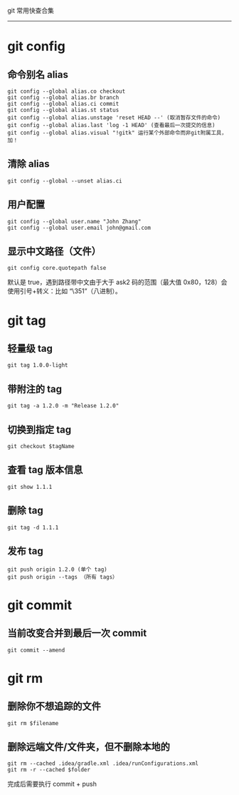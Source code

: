 git 常用快查合集

---

# git config

## 命令别名 alias

```shell
git config --global alias.co checkout
git config --global alias.br branch
git config --global alias.ci commit
git config --global alias.st status
git config --global alias.unstage 'reset HEAD --' (取消暂存文件的命令)
git config --global alias.last 'log -1 HEAD' (查看最后一次提交的信息)
git config --global alias.visual "!gitk" 运行某个外部命令而非git附属工具，加！
```

## 清除 alias

```shell
git config --global --unset alias.ci
```

## 用户配置

```shell
git config --global user.name "John Zhang"
git config --global user.email john@gmail.com
```

## 显示中文路径（文件）

```
git config core.quotepath false
```

默认是 true，遇到路径带中文由于大于 ask2 码的范围（最大值 0x80，128）会使用引号+转义：比如 “\351”（八进制）。



# git tag

## 轻量级 tag

```shell
git tag 1.0.0-light
```

## 带附注的 tag

```shell
git tag -a 1.2.0 -m "Release 1.2.0"
```

## 切换到指定 tag

```shell
git checkout $tagName
```

## 查看 tag 版本信息

```shell
git show 1.1.1
```

## 删除 tag

```shell
git tag -d 1.1.1
```

## 发布 tag

```shell
git push origin 1.2.0 (单个 tag)
git push origin --tags （所有 tags）
```



# git commit

## 当前改变合并到最后一次 commit

```shell
git commit --amend
```



# git rm

## 删除你不想追踪的文件

```shell
git rm $filename
```

## 删除远端文件/文件夹，但不删除本地的

```shell
git rm --cached .idea/gradle.xml .idea/runConfigurations.xml 
git rm -r --cached $folder 
```

完成后需要执行 commit + push



